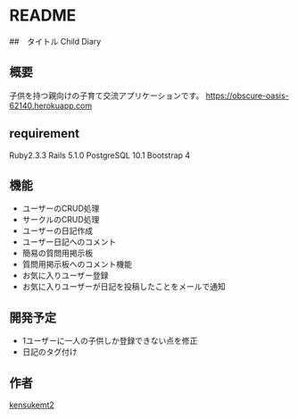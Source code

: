 # README
##　タイトル
Child Diary
## 概要
子供を持つ親向けの子育て交流アプリケーションです。
https://obscure-oasis-62140.herokuapp.com

## requirement
Ruby2.3.3
Rails 5.1.0
PostgreSQL 10.1
Bootstrap 4

## 機能
* ユーザーのCRUD処理
* サークルのCRUD処理
* ユーザーの日記作成
* ユーザー日記へのコメント
* 簡易の質問用掲示板
* 質問用掲示板へのコメント機能
* お気に入りユーザー登録
* お気に入りユーザーが日記を投稿したことをメールで通知

## 開発予定
* 1ユーザーに一人の子供しか登録できない点を修正
* 日記のタグ付け

## 作者
[kensukemt2](https://github.com/kensukemt2)
